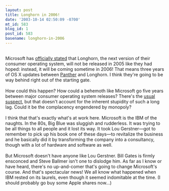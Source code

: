 ```yaml
---
layout: post
title: Longhorn in 2006!
date: '2003-10-14 02:50:09 -0700'
mt_id: 583
blog_id: 1
post_id: 583
basename: longhorn-in-2006
---
```

<br />Microsoft has <a href="http://www.microsoft-watch.com/article2/0,4248,1332766,00.asp">officially stated</a> that Longhorn, the next version of their consumer operating system, will not be released in 2005 like they had hoped: instead, it will be coming sometime in 2006! That means three years of OS X updates between <a href="http://www.apple.com/macosx/">Panther</a> and Longhorn. I think they're going to be way behind right out of the starting gate.<br /><br />How could this happen? How could a behemoth like Microsoft go five years between major consumer operating system releases? There's the <a href="http://www.joelonsoftware.com/articles/fog0000000069.html">usual suspect</a>, but that doesn't account for the inherent stupidity of such a long lag. Could it be the complacency engendered by monopoly?<br /><br />I think that that's exactly what's at work here. Microsoft is the IBM of the naughts. In the 80s, Big Blue was sluggish and rudderless. It was trying to be all things to all people and it lost its way. It took Lou Gerstner&#x2014;got to remember to pick up his book one of these days&#x2014;to revitalize the business and he basically did it by transforming the company into a consultancy, though with a lot of hardware and software as well.<br /><br />But Microsoft doesn't have anyone like Lou Gerstner. Bill Gates is firmly ensconced and Steve Ballmer isn't one to dislodge him. As far as I know or have heard, there's no up-and-comer that's going to change Microsoft's course. And that's spectacular news! We all know what happened when IBM rested on its laurels, even though it seemed indomitable at the time. (I should probably go buy some Apple shares now&#x2026;)<br /><br /><br />

